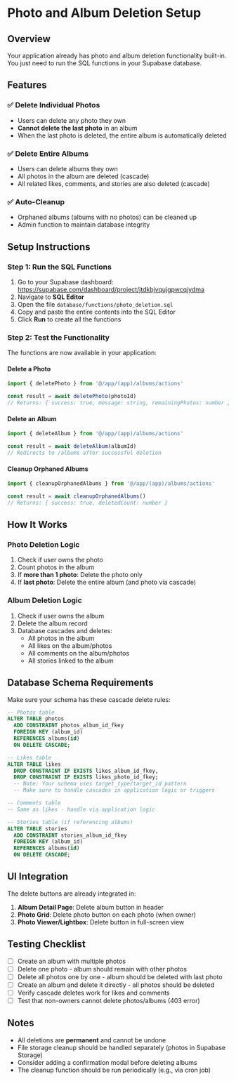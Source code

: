 # Photo and Album Deletion Setup

## Overview
Your application already has photo and album deletion functionality built-in. You just need to run the SQL functions in your Supabase database.

## Features

### ✅ Delete Individual Photos
- Users can delete any photo they own
- **Cannot delete the last photo** in an album
- When the last photo is deleted, the entire album is automatically deleted

### ✅ Delete Entire Albums
- Users can delete albums they own
- All photos in the album are deleted (cascade)
- All related likes, comments, and stories are also deleted (cascade)

### ✅ Auto-Cleanup
- Orphaned albums (albums with no photos) can be cleaned up
- Admin function to maintain database integrity

## Setup Instructions

### Step 1: Run the SQL Functions

1. Go to your Supabase dashboard: https://supabase.com/dashboard/project/jtdkbjvqujgpwcqjydma
2. Navigate to **SQL Editor**
3. Open the file `database/functions/photo_deletion.sql`
4. Copy and paste the entire contents into the SQL Editor
5. Click **Run** to create all the functions

### Step 2: Test the Functionality

The functions are now available in your application:

#### Delete a Photo
```typescript
import { deletePhoto } from '@/app/(app)/albums/actions'

const result = await deletePhoto(photoId)
// Returns: { success: true, message: string, remainingPhotos: number }
```

#### Delete an Album
```typescript
import { deleteAlbum } from '@/app/(app)/albums/actions'

const result = await deleteAlbum(albumId)
// Redirects to /albums after successful deletion
```

#### Cleanup Orphaned Albums
```typescript
import { cleanupOrphanedAlbums } from '@/app/(app)/albums/actions'

const result = await cleanupOrphanedAlbums()
// Returns: { success: true, deletedCount: number }
```

## How It Works

### Photo Deletion Logic
1. Check if user owns the photo
2. Count photos in the album
3. If **more than 1 photo**: Delete the photo only
4. If **last photo**: Delete the entire album (and photo via cascade)

### Album Deletion Logic
1. Check if user owns the album
2. Delete the album record
3. Database cascades and deletes:
   - All photos in the album
   - All likes on the album/photos
   - All comments on the album/photos
   - All stories linked to the album

## Database Schema Requirements

Make sure your schema has these cascade delete rules:

```sql
-- Photos table
ALTER TABLE photos
  ADD CONSTRAINT photos_album_id_fkey
  FOREIGN KEY (album_id)
  REFERENCES albums(id)
  ON DELETE CASCADE;

-- Likes table
ALTER TABLE likes
  DROP CONSTRAINT IF EXISTS likes_album_id_fkey,
  DROP CONSTRAINT IF EXISTS likes_photo_id_fkey;
  -- Note: Your schema uses target_type/target_id pattern
  -- Make sure to handle cascades in application logic or triggers

-- Comments table
-- Same as likes - handle via application logic

-- Stories table (if referencing albums)
ALTER TABLE stories
  ADD CONSTRAINT stories_album_id_fkey
  FOREIGN KEY (album_id)
  REFERENCES albums(id)
  ON DELETE CASCADE;
```

## UI Integration

The delete buttons are already integrated in:

1. **Album Detail Page**: Delete album button in header
2. **Photo Grid**: Delete photo button on each photo (when owner)
3. **Photo Viewer/Lightbox**: Delete button in full-screen view

## Testing Checklist

- [ ] Create an album with multiple photos
- [ ] Delete one photo - album should remain with other photos
- [ ] Delete all photos one by one - album should be deleted with last photo
- [ ] Create an album and delete it directly - all photos should be deleted
- [ ] Verify cascade deletes work for likes and comments
- [ ] Test that non-owners cannot delete photos/albums (403 error)

## Notes

- All deletions are **permanent** and cannot be undone
- File storage cleanup should be handled separately (photos in Supabase Storage)
- Consider adding a confirmation modal before deleting albums
- The cleanup function should be run periodically (e.g., via cron job)
